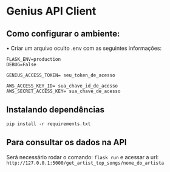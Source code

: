 # Genius API Client

## Como configurar o ambiente:

• Criar um arquivo oculto .env com as seguintes informações:

```
FLASK_ENV=production
DEBUG=False

GENIUS_ACCESS_TOKEN= seu_token_de_acesso

AWS_ACCESS_KEY_ID= sua_chave_id_de_acesso
AWS_SECRET_ACCESS_KEY= sua_chave_de_acesso
```

## Instalando dependências

```pip install -r requirements.txt```

## Para consultar os dados na API

Será necessário rodar o comando: ```flask run``` e acessar a url: ```http://127.0.0.1:5000/get_artist_top_songs/nome_do_artista```
